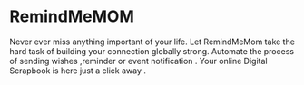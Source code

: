 
# RemindMeMOM
Never ever miss anything important of your life. Let RemindMeMom take the hard task of building your connection globally strong. Automate the process of sending wishes ,reminder or event notification . Your online Digital Scrapbook is here just a click away .
